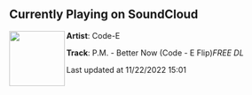 ## Currently Playing on SoundCloud

[<img align="left" width="100" src="https://i1.sndcdn.com/artworks-lYKruQgPNOuWAQrv-A0Ukjw-t500x500.jpg">](https://soundcloud.com/code-e/pm-better-now-code-e-flipfree-dl)

**Artist**: Code-E 

**Track**: P.M. - Better Now (Code - E Flip)*FREE DL*

Last updated at 11/22/2022 15:01
